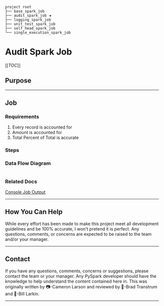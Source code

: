 ```shell
project root
├── base_spark_job
├── audit_spark_job ◄
├── logging_spark_job
├── unit_test_spark_job
├── self_head_spark_job
└── single_execution_spark_job
```

# Audit Spark Job

[[_TOC_]]

## Purpose

---

## Job

### Requirements

1. Every record is accounted for
2. Amount is accounted for
3. Total Percent of Total is accurate

### Steps

### Data Flow Diagram

```shell
```

### Related Docs

[Console Job Output](CONSOLE.md)

---

## How You Can Help

While every effort has been made to make this project meet all development guidelines and be 100% accurate, I won't
pretend it is perfect. Any questions, comments, or concerns are expected to be raised to the team and/or your manager.

---

## Contact

If you have any questions, comments, concerns or suggestions, please contact the team or your manager. Any PySpark
developer should have the knowledge to help understand the content contained here in. This was originally written
by 📷-Cameron Larson and reviewed by 🍞-Brad Transtrum and 🧢-Bill Larkin.

---
